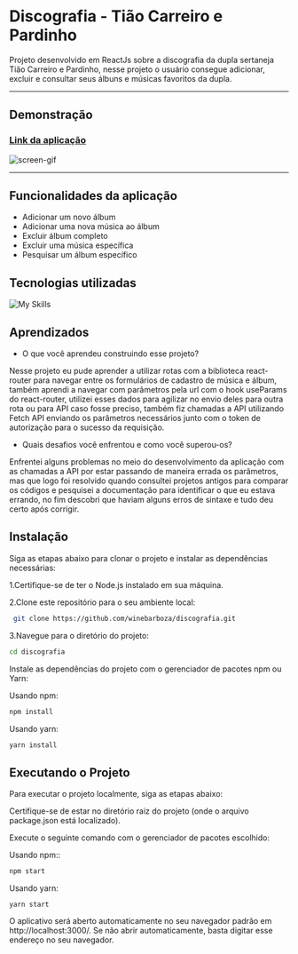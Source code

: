 # Discografia - Tião Carreiro e Pardinho

Projeto desenvolvido em ReactJs sobre a discografia da dupla sertaneja Tião Carreiro e Pardinho, nesse projeto o usuário consegue adicionar, excluir e consultar seus álbuns e músicas favoritos da dupla.

---

## Demonstração

### [Link da aplicação](https://discografia-tiao-e-pardinho.vercel.app/)


![screen-gif](./public/assets/gif-demonstração.gif)

---

## Funcionalidades da aplicação

- Adicionar um novo álbum
- Adicionar uma nova música ao álbum
- Excluir álbum completo
- Excluir uma música específica
- Pesquisar um álbum específico

## Tecnologias utilizadas

![My Skills](https://skills.thijs.gg/icons?i=js,html,css,react,styledcomponents,)

## Aprendizados

- O que você aprendeu construindo esse projeto?

Nesse projeto eu pude aprender a utilizar rotas com a biblioteca react-router para navegar entre os formulários de cadastro de música e álbum, também aprendi a navegar com parâmetros pela url com o hook useParams do react-router, utilizei esses dados para agilizar no envio deles para outra rota ou para API caso fosse preciso, também fiz chamadas a API utilizando Fetch API enviando os parâmetros necessários junto com o token de autorização para o sucesso da requisição.

- Quais desafios você enfrentou e como você superou-os?

Enfrentei alguns problemas no meio do desenvolvimento da aplicação com as chamadas a API por estar passando de maneira errada os parâmetros, mas que logo foi resolvido quando consultei projetos antigos para comparar os códigos e pesquisei a documentação para identificar o que eu estava errando, no fim descobri que haviam alguns erros de sintaxe e tudo deu certo após corrigir.


## Instalação

Siga as etapas abaixo para clonar o projeto e instalar as dependências necessárias:

1.Certifique-se de ter o Node.js instalado em sua máquina.

2.Clone este repositório para o seu ambiente local:

```bash
 git clone https://github.com/winebarboza/discografia.git
```
3.Navegue para o diretório do projeto:

```bash
cd discografia
```
Instale as dependências do projeto com o gerenciador de pacotes npm ou Yarn:

Usando npm:

```bash
npm install
```
Usando yarn:

```bash
yarn install
```
## Executando o Projeto

Para executar o projeto localmente, siga as etapas abaixo:

Certifique-se de estar no diretório raiz do projeto (onde o arquivo package.json está localizado).

Execute o seguinte comando com o gerenciador de pacotes escolhido:

Usando npm::

```bash
npm start
```
Usando yarn:
```
yarn start
```
O aplicativo será aberto automaticamente no seu navegador padrão em http://localhost:3000/. Se não abrir automaticamente, basta digitar esse endereço no seu navegador.
